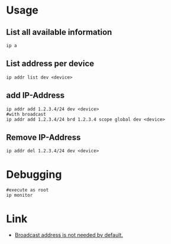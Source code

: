 # Usage

## List all available information

```
ip a
```

## List address per device

```
ip addr list dev <device>
```

## add IP-Address

```
ip addr add 1.2.3.4/24 dev <device>
#with broadcast
ip addr add 1.2.3.4/24 brd 1.2.3.4 scope global dev <device>
```

## Remove IP-Address

```
ip addr del 1.2.3.4/24 dev <device>
```

# Debugging

```
#execute as root
ip monitor
```

# Link

* [Broadcast address is not needed by default.](https://serverfault.com/questions/460663/is-it-necessary-to-manually-set-the-interface-broadcast-address)
